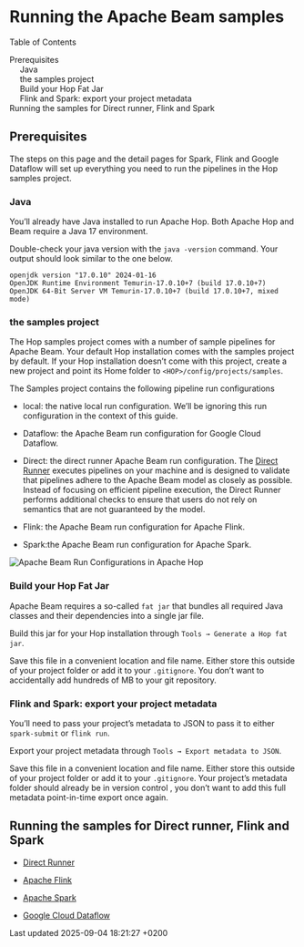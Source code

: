 <div id="header">

# Running the Apache Beam samples

<div id="toc" class="toc">

<div id="toctitle">

Table of Contents

</div>

  - [Prerequisites](#prerequisites)
      - [Java](#_java)
      - [the samples project](#_the_samples_project)
      - [Build your Hop Fat Jar](#_build_your_hop_fat_jar)
      - [Flink and Spark: export your project metadata](#_flink_and_spark_export_your_project_metadata)
  - [Running the samples for Direct runner, Flink and Spark](#_running_the_samples_for_direct_runner_flink_and_spark)

</div>

</div>

<div id="content">

<div class="sect1">

## Prerequisites

<div class="sectionbody">

<div class="paragraph">

The steps on this page and the detail pages for Spark, Flink and Google Dataflow will set up everything you need to run the pipelines in the Hop samples project.

</div>

<div class="sect2">

### Java

<div class="paragraph">

You’ll already have Java installed to run Apache Hop. Both Apache Hop and Beam require a Java 17 environment.

</div>

<div class="paragraph">

Double-check your java version with the `java -version` command. Your output should look similar to the one below.

</div>

<div class="listingblock">

<div class="content">

``` highlight
openjdk version "17.0.10" 2024-01-16
OpenJDK Runtime Environment Temurin-17.0.10+7 (build 17.0.10+7)
OpenJDK 64-Bit Server VM Temurin-17.0.10+7 (build 17.0.10+7, mixed mode)
```

</div>

</div>

</div>

<div class="sect2">

### the samples project

<div class="paragraph">

The Hop samples project comes with a number of sample pipelines for Apache Beam. Your default Hop installation comes with the samples project by default. If your Hop installation doesn’t come with this project, create a new project and point its Home folder to `<HOP>/config/projects/samples`.

</div>

<div class="paragraph">

The Samples project contains the following pipeline run configurations

</div>

<div class="ulist">

  - local: the native local run configuration. We’ll be ignoring this run configuration in the context of this guide.

  - Dataflow: the Apache Beam run configuration for Google Cloud Dataflow.

  - Direct: the direct runner Apache Beam run configuration. The [Direct Runner](https://beam.apache.org/documentation/runners/direct/) executes pipelines on your machine and is designed to validate that pipelines adhere to the Apache Beam model as closely as possible. Instead of focusing on efficient pipeline execution, the Direct Runner performs additional checks to ensure that users do not rely on semantics that are not guaranteed by the model.

  - Flink: the Apache Beam run configuration for Apache Flink.

  - Spark:the Apache Beam run configuration for Apache Spark.

</div>

<div class="paragraph">

<span class="image">![Apache Beam Run Configurations in Apache Hop](../assets/images/beam/beam-run-configurations.png)</span>

</div>

</div>

<div class="sect2">

### Build your Hop Fat Jar

<div class="paragraph">

Apache Beam requires a so-called `fat jar` that bundles all required Java classes and their dependencies into a single jar file.

</div>

<div class="paragraph">

Build this jar for your Hop installation through `Tools → Generate a Hop fat jar`.

</div>

<div class="paragraph">

Save this file in a convenient location and file name. Either store this outside of your project folder or add it to your `.gitignore`. You don’t want to accidentally add hundreds of MB to your git repository.

</div>

</div>

<div class="sect2">

### Flink and Spark: export your project metadata

<div class="paragraph">

You’ll need to pass your project’s metadata to JSON to pass it to either `spark-submit` or `flink run`.

</div>

<div class="paragraph">

Export your project metadata through `Tools → Export metadata to JSON`.

</div>

<div class="paragraph">

Save this file in a convenient location and file name. Either store this outside of your project folder or add it to your `.gitignore`. Your project’s metadata folder should already be in version control , you don’t want to add this full metadata point-in-time export once again.

</div>

</div>

</div>

</div>

<div class="sect1">

## Running the samples for Direct runner, Flink and Spark

<div class="sectionbody">

<div class="ulist">

  - [Direct Runner](pipeline/beam/beam-samples-direct-runner.NOwdPfKmCq)

  - [Apache Flink](pipeline/beam/beam-samples-flink.NOwdPfKmCq)

  - [Apache Spark](pipeline/beam/beam-samples-spark.NOwdPfKmCq)

  - [Google Cloud Dataflow](pipeline/beam/beam-samples-dataflow.NOwdPfKmCq)

</div>

</div>

</div>

</div>

<div id="footer">

<div id="footer-text">

Last updated 2025-09-04 18:21:27 +0200

</div>

</div>
